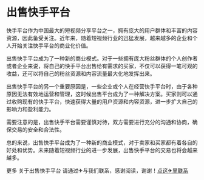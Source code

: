 # 出售快手平台

快手平台作为中国最大的短视频分享平台之一，拥有庞大的用户群体和丰富的内容资源，因此备受关注。近年来，随着短视频行业的迅猛发展，越来越多的企业和个人开始关注快手平台的商业化价值。

出售快手平台成为了一种新的商业模式。对于一些拥有庞大粉丝群体的个人创作者或者企业来说，将自己的快手平台出售给有需求的买家，不仅可以获得一笔可观的收益，还可以将自己的粉丝资源和内容流量最大化地发挥出来。

出售快手平台的另一个重要原因是，一些企业或个人在经营快手平台时，由于各种原因无法有效地运营和管理，这时候出售平台成为了一种解决方案。买家则可以通过收购现有的快手平台，快速获得大量的用户资源和内容资源，进一步扩大自己的影响力和盈利能力。

需要注意的是，出售快手平台需要谨慎对待，双方需要进行充分的沟通和协商，确保交易的安全和合法性。

总的来说，出售快手平台成为了一种新的商业模式，对于卖家和买家都有着各自的好处和优势。未来随着短视频行业的进一步发展，出售快手平台的交易也将会越来越多。

更多 关于出售快手平台 请通过✈与我们联系，感谢阅读，谢谢！[点这✈里联系](https://ads.k02.cc)